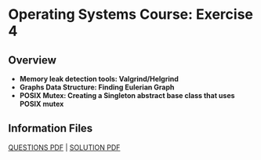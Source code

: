 # Operating Systems Course: Exercise 4

## Overview
- **Memory leak detection tools: Valgrind/Helgrind**
- **Graphs Data Structure: Finding Eulerian Graph**
- **POSIX Mutex: Creating a Singleton abstract base class that uses POSIX mutex**

## Information Files

[QUESTIONS PDF](OS_EX4.pdf) | [SOLUTION PDF](EX4_QUESTIONS.pdf)
